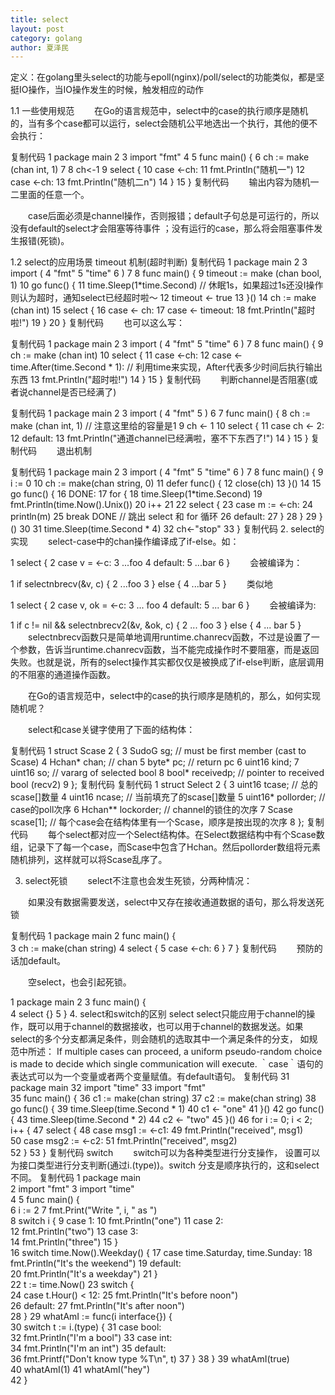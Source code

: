 ```yaml
---
title: select
layout: post
category: golang
author: 夏泽民
---
```

定义：在golang里头select的功能与epoll(nginx)/poll/select的功能类似，都是坚挺IO操作，当IO操作发生的时候，触发相应的动作
<!-- more -->
1.1 一些使用规范
　　在Go的语言规范中，select中的case的执行顺序是随机的，当有多个case都可以运行，select会随机公平地选出一个执行，其他的便不会执行：

复制代码
 1 package main
 2 
 3 import "fmt"
 4 
 5 func main() {
 6     ch := make (chan int, 1)
 7 
 8     ch<-1
 9     select {
10     case <-ch:
11         fmt.Println("随机一")
12     case <-ch:
13         fmt.Println("随机二n")
14     }
15 }
复制代码
　　输出内容为随机一二里面的任意一个。

　　case后面必须是channel操作，否则报错；default子句总是可运行的，所以没有default的select才会阻塞等待事件 ；没有运行的case，那么将会阻塞事件发生报错(死锁)。

1.2 select的应用场景
timeout 机制(超时判断)
复制代码
 1 package main
 2 
 3 import (
 4     "fmt"
 5     "time"
 6 )
 7 
 8 func main() {
 9     timeout := make (chan bool, 1)
10     go func() {
11         time.Sleep(1*time.Second) // 休眠1s，如果超过1s还没I操作则认为超时，通知select已经超时啦～
12         timeout <- true
13     }()
14     ch := make (chan int)
15     select {
16     case <- ch:
17     case <- timeout:
18         fmt.Println("超时啦!")
19     }
20 }
复制代码
　　也可以这么写：

复制代码
 1 package main
 2 
 3 import (
 4     "fmt"
 5     "time"
 6 )
 7 
 8 func main() {
 9     ch := make (chan int)
10     select {
11     case <-ch:
12     case <-time.After(time.Second * 1): // 利用time来实现，After代表多少时间后执行输出东西
13         fmt.Println("超时啦!")
14     }
15 }
复制代码
　　判断channel是否阻塞(或者说channel是否已经满了)

复制代码
 1 package main
 2 
 3 import (
 4     "fmt"
 5 )
 6 
 7 func main() {
 8     ch := make (chan int, 1)  // 注意这里给的容量是1
 9     ch <- 1
10     select {
11     case ch <- 2:
12     default:
13         fmt.Println("通道channel已经满啦，塞不下东西了!")
14     }
15 }
复制代码
　　退出机制

复制代码
 1 package main
 2 
 3 import (
 4     "fmt"
 5     "time"
 6 )
 7 
 8 func main() {
 9     i := 0
10     ch := make(chan string, 0)
11     defer func() {
12         close(ch)
13     }()
14 
15     go func() {
16         DONE: 
17         for {
18             time.Sleep(1*time.Second)
19             fmt.Println(time.Now().Unix())
20             i++
21 
22             select {
23             case m := <-ch:
24                 println(m)
25                 break DONE // 跳出 select 和 for 循环
26             default:
27             }
28         }
29     }()
30 
31     time.Sleep(time.Second * 4)
32     ch<-"stop"
33 }
复制代码
2. select的实现
　　select-case中的chan操作编译成了if-else。如：

1  select {
2  case v = <-c:
3          ...foo
4  default:
5          ...bar
6  }
　　会被编译为：

1  if selectnbrecv(&v, c) {
2          ...foo
3  } else {
4          ...bar
5  }
　　类似地

1  select {
2  case v, ok = <-c:
3      ... foo
4  default:
5      ... bar
6  }
　　会被编译为:

1  if c != nil && selectnbrecv2(&v, &ok, c) {
2      ... foo
3  } else {
4      ... bar
5  }
　　selectnbrecv函数只是简单地调用runtime.chanrecv函数，不过是设置了一个参数，告诉当runtime.chanrecv函数，当不能完成操作时不要阻塞，而是返回失败。也就是说，所有的select操作其实都仅仅是被换成了if-else判断，底层调用的不阻塞的通道操作函数。

　　在Go的语言规范中，select中的case的执行顺序是随机的，那么，如何实现随机呢？

　　select和case关键字使用了下面的结构体：

复制代码
1 struct    Scase
2   {
3       SudoG    sg;            // must be first member (cast to Scase)
4       Hchan*    chan;        // chan
5       byte*    pc;            // return pc
6       uint16    kind;
7       uint16    so;            // vararg of selected bool
8       bool*    receivedp;    // pointer to received bool (recv2)
9   };
复制代码
复制代码
1  struct    Select
2      {
3      uint16    tcase;            // 总的scase[]数量
4      uint16    ncase;            // 当前填充了的scase[]数量
5      uint16*    pollorder;        // case的poll次序
6      Hchan**    lockorder;        // channel的锁住的次序
7      Scase    scase[1];        // 每个case会在结构体里有一个Scase，顺序是按出现的次序
8  };
复制代码
　　每个select都对应一个Select结构体。在Select数据结构中有个Scase数组，记录下了每一个case，而Scase中包含了Hchan。然后pollorder数组将元素随机排列，这样就可以将Scase乱序了。

 3. select死锁
　　select不注意也会发生死锁，分两种情况：

　　如果没有数据需要发送，select中又存在接收通道数据的语句，那么将发送死锁

复制代码
1 package main
2 func main() {  
3     ch := make(chan string)
4     select {
5     case <-ch:
6     }
7 }
复制代码
　　预防的话加default。

　　空select，也会引起死锁。

1 package main
2 
3 func main() {  
4     select {}
5 }
 4. select和switch的区别
select
select只能应用于channel的操作，既可以用于channel的数据接收，也可以用于channel的数据发送。如果select的多个分支都满足条件，则会随机的选取其中一个满足条件的分支， 如规范中所述：
If multiple cases can proceed, a uniform pseudo-random choice is made to decide which single communication will execute.
｀case｀语句的表达式可以为一个变量或者两个变量赋值。有default语句。
复制代码
31 package main                                                                                                                                              32 import "time"
33 import "fmt"                                                                                                                                              
35 func main() {                                                                                                                                             36     c1 := make(chan string)
37     c2 := make(chan string)                                                                                                                               38     go func() {
39         time.Sleep(time.Second * 1)                                                                                                                       40         c1 <- "one"
41     }()                                                                                                                                                   42     go func() {
43         time.Sleep(time.Second * 2)                                                                                                                       44         c2 <- "two"
45     }()                                                                                                                                                   46     for i := 0; i < 2; i++ {
47         select {                                                                                                                                          48             case msg1 := <-c1:
49             fmt.Println("received", msg1)          
50             case msg2 := <-c2:
51             fmt.Println("received", msg2)  
52         }
53  }
复制代码
switch
　　switch可以为各种类型进行分支操作， 设置可以为接口类型进行分支判断(通过i.(type))。switch 分支是顺序执行的，这和select不同。
复制代码
 1 package main                  
 2 import "fmt"
 3 import "time"  
 4 
 5 func main() {                                                                                                                             
 6      i := 2
 7      fmt.Print("Write ", i, " as ")  
 8      switch i {
 9          case 1:
10          fmt.Println("one")
11          case 2:                                                                                                                                  
12          fmt.Println("two")
13          case 3:                                                                                                                      
14          fmt.Println("three")
15      }                                                                                                                                             
16      switch time.Now().Weekday() {
17          case time.Saturday, time.Sunday:
18          fmt.Println("It's the weekend")
19          default:                                                                                                                                      
20          fmt.Println("It's a weekday")
21      }                                                                                                                                                 
22      t := time.Now()
23      switch {                                                                                                                                         
24          case t.Hour() < 12:
25          fmt.Println("It's before noon")                                                                                                              
26          default:
27          fmt.Println("It's after noon")                                                                                                                  
28      }
29      whatAmI := func(i interface{}) {                                                                                                                   
30          switch t := i.(type) {
31              case bool:                                                                                                                              
32              fmt.Println("I'm a bool")
33              case int:                                                                                                                                 
34              fmt.Println("I'm an int")
35              default:                                                                                                                                 
36              fmt.Printf("Don't know type %T\n", t)
37          }
38      }
39      whatAmI(true)                                                                                                                                     
40      whatAmI(1)
41      whatAmI("hey")                                                                                                                                 
42  }

